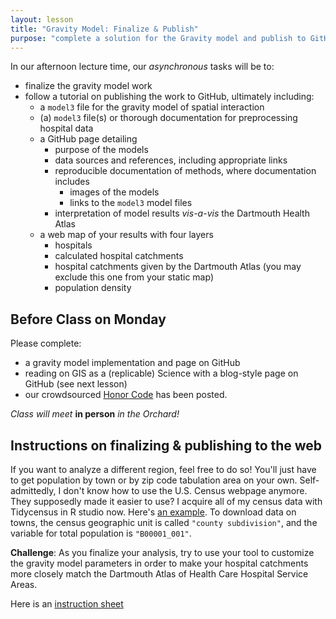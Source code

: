 ```yaml
---
layout: lesson
title: "Gravity Model: Finalize & Publish"
purpose: "complete a solution for the Gravity model and publish to GitHub"
---
```


In our afternoon lecture time, our *asynchronous* tasks will be to:

- finalize the gravity model work
- follow a tutorial on publishing the work to GitHub, ultimately including:
  - a `model3` file for the gravity model of spatial interaction
  - (a) `model3` file(s) or thorough documentation for preprocessing hospital data
  - a GitHub page detailing
    - purpose of the models
	- data sources and references, including appropriate links
    - reproducible documentation of methods, where documentation includes
      - images of the models
	  - links to the `model3` model files
	- interpretation of model results *vis-a-vis* the Dartmouth Health Atlas
  - a web map of your results with four layers
    - hospitals
	- calculated hospital catchments
	- hospital catchments given by the Dartmouth Atlas (you may exclude this one from your static map)
	- population density

## Before Class on Monday

Please complete:
- a gravity model implementation and page on GitHub
- reading on GIS as a (replicable) Science with a blog-style page on GitHub (see next lesson)
- our crowdsourced [Honor Code](00c_honorcode.md) has been posted.

*Class will meet* **in person** *in the Orchard!*

## Instructions on finalizing & publishing to the web

If you want to analyze a different region, feel free to do so! You'll just have to get population by town or by zip code tabulation area on your own. Self-admittedly, I don't know how to use the U.S. Census webpage anymore. They supposedly made it easier to use? I acquire all of my census data with Tidycensus in R studio now. Here's [an example](https://github.com/GIS4DEV/USCensus). To download data on towns, the census geographic unit is called `"county subdivision"`, and the variable for total population is `"B00001_001"`.

**Challenge**: As you finalize your analysis, try to use your tool to customize the gravity model parameters in order to make your hospital catchments more closely match the Dartmouth Atlas of Health Care Hospital Service Areas.

Here is an [instruction sheet](assets/qgis2web.pdf)